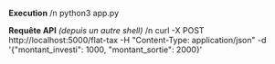 **Execution** /n
python3 app.py

**Requête API** _(depuis un autre shell)_ /n
curl -X POST http://localhost:5000/flat-tax -H "Content-Type: application/json" -d '{"montant_investi": 1000, "montant_sortie": 2000}'
